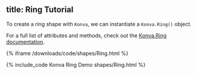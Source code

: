 title: Ring Tutorial
---

To create a ring shape with `Konva`, we can instantiate a `Konva.Ring()` object.

For a full list of attributes and methods, check out the [Konva.Ring documentation](http://konvajs.github.io/api/Konva.Ring.html).

{% iframe /downloads/code/shapes/Ring.html %}

{% include_code Konva Ring Demo shapes/Ring.html %}
